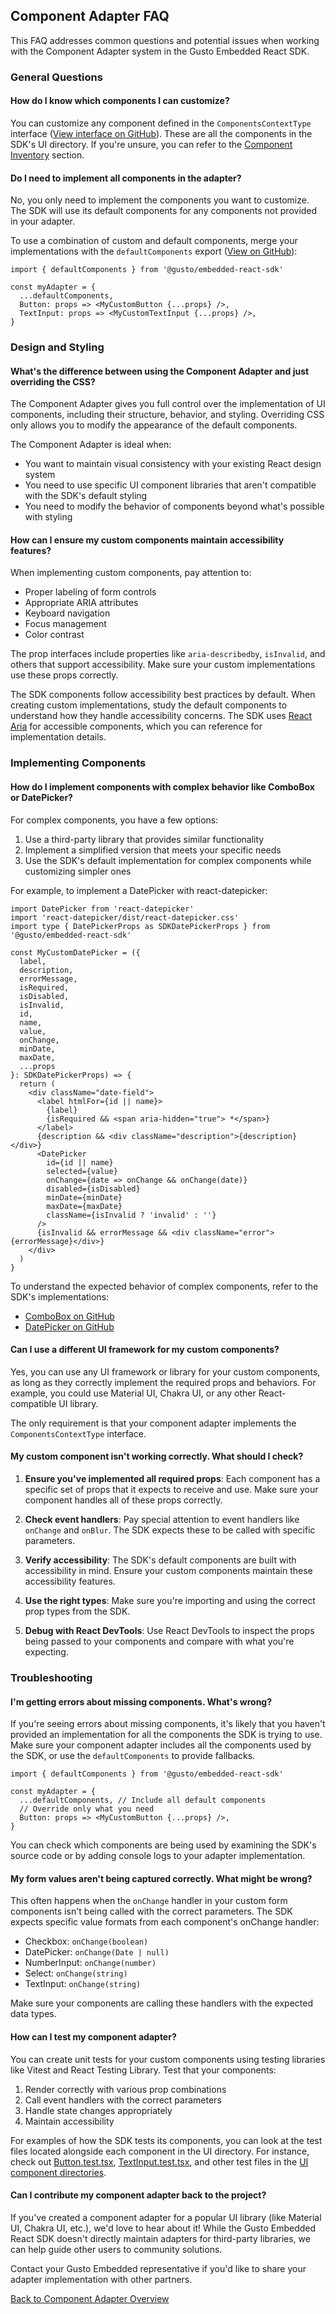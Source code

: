 ## Component Adapter FAQ

This FAQ addresses common questions and potential issues when working with the Component Adapter system in the Gusto Embedded React SDK.

### General Questions

#### How do I know which components I can customize?

You can customize any component defined in the `ComponentsContextType` interface ([View interface on GitHub](https://github.com/Gusto/embedded-react-sdk/blob/main/src/contexts/ComponentAdapter/useComponentContext.ts)). These are all the components in the SDK's UI directory. If you're unsure, you can refer to the [Component Inventory](./component-inventory.md) section.

#### Do I need to implement all components in the adapter?

No, you only need to implement the components you want to customize. The SDK will use its default components for any components not provided in your adapter.

To use a combination of custom and default components, merge your implementations with the `defaultComponents` export ([View on GitHub](https://github.com/Gusto/embedded-react-sdk/blob/main/src/contexts/ComponentAdapter/adapters/defaultComponentAdapter.tsx)):

```tsx
import { defaultComponents } from '@gusto/embedded-react-sdk'

const myAdapter = {
  ...defaultComponents,
  Button: props => <MyCustomButton {...props} />,
  TextInput: props => <MyCustomTextInput {...props} />,
}
```

### Design and Styling

#### What's the difference between using the Component Adapter and just overriding the CSS?

The Component Adapter gives you full control over the implementation of UI components, including their structure, behavior, and styling. Overriding CSS only allows you to modify the appearance of the default components.

The Component Adapter is ideal when:

- You want to maintain visual consistency with your existing React design system
- You need to use specific UI component libraries that aren't compatible with the SDK's default styling
- You need to modify the behavior of components beyond what's possible with styling

#### How can I ensure my custom components maintain accessibility features?

When implementing custom components, pay attention to:

- Proper labeling of form controls
- Appropriate ARIA attributes
- Keyboard navigation
- Focus management
- Color contrast

The prop interfaces include properties like `aria-describedby`, `isInvalid`, and others that support accessibility. Make sure your custom implementations use these props correctly.

The SDK components follow accessibility best practices by default. When creating custom implementations, study the default components to understand how they handle accessibility concerns. The SDK uses [React Aria](https://react-spectrum.adobe.com/react-aria/) for accessible components, which you can reference for implementation details.

### Implementing Components

#### How do I implement components with complex behavior like ComboBox or DatePicker?

For complex components, you have a few options:

1. Use a third-party library that provides similar functionality
2. Implement a simplified version that meets your specific needs
3. Use the SDK's default implementation for complex components while customizing simpler ones

For example, to implement a DatePicker with react-datepicker:

```tsx
import DatePicker from 'react-datepicker'
import 'react-datepicker/dist/react-datepicker.css'
import type { DatePickerProps as SDKDatePickerProps } from '@gusto/embedded-react-sdk'

const MyCustomDatePicker = ({
  label,
  description,
  errorMessage,
  isRequired,
  isDisabled,
  isInvalid,
  id,
  name,
  value,
  onChange,
  minDate,
  maxDate,
  ...props
}: SDKDatePickerProps) => {
  return (
    <div className="date-field">
      <label htmlFor={id || name}>
        {label}
        {isRequired && <span aria-hidden="true"> *</span>}
      </label>
      {description && <div className="description">{description}</div>}
      <DatePicker
        id={id || name}
        selected={value}
        onChange={date => onChange && onChange(date)}
        disabled={isDisabled}
        minDate={minDate}
        maxDate={maxDate}
        className={isInvalid ? 'invalid' : ''}
      />
      {isInvalid && errorMessage && <div className="error">{errorMessage}</div>}
    </div>
  )
}
```

To understand the expected behavior of complex components, refer to the SDK's implementations:

- [ComboBox on GitHub](https://github.com/Gusto/embedded-react-sdk/tree/main/src/components/Common/UI/ComboBox)
- [DatePicker on GitHub](https://github.com/Gusto/embedded-react-sdk/tree/main/src/components/Common/UI/DatePicker)

#### Can I use a different UI framework for my custom components?

Yes, you can use any UI framework or library for your custom components, as long as they correctly implement the required props and behaviors. For example, you could use Material UI, Chakra UI, or any other React-compatible UI library.

The only requirement is that your component adapter implements the `ComponentsContextType` interface.

#### My custom component isn't working correctly. What should I check?

1. **Ensure you've implemented all required props**: Each component has a specific set of props that it expects to receive and use. Make sure your component handles all of these props correctly.

2. **Check event handlers**: Pay special attention to event handlers like `onChange` and `onBlur`. The SDK expects these to be called with specific parameters.

3. **Verify accessibility**: The SDK's default components are built with accessibility in mind. Ensure your custom components maintain these accessibility features.

4. **Use the right types**: Make sure you're importing and using the correct prop types from the SDK.

5. **Debug with React DevTools**: Use React DevTools to inspect the props being passed to your components and compare with what you're expecting.

### Troubleshooting

#### I'm getting errors about missing components. What's wrong?

If you're seeing errors about missing components, it's likely that you haven't provided an implementation for all the components the SDK is trying to use. Make sure your component adapter includes all the components used by the SDK, or use the `defaultComponents` to provide fallbacks.

```tsx
import { defaultComponents } from '@gusto/embedded-react-sdk'

const myAdapter = {
  ...defaultComponents, // Include all default components
  // Override only what you need
  Button: props => <MyCustomButton {...props} />,
}
```

You can check which components are being used by examining the SDK's source code or by adding console logs to your adapter implementation.

#### My form values aren't being captured correctly. What might be wrong?

This often happens when the `onChange` handler in your custom form components isn't being called with the correct parameters. The SDK expects specific value formats from each component's onChange handler:

- Checkbox: `onChange(boolean)`
- DatePicker: `onChange(Date | null)`
- NumberInput: `onChange(number)`
- Select: `onChange(string)`
- TextInput: `onChange(string)`

Make sure your components are calling these handlers with the expected data types.

#### How can I test my component adapter?

You can create unit tests for your custom components using testing libraries like Vitest and React Testing Library. Test that your components:

1. Render correctly with various prop combinations
2. Call event handlers with the correct parameters
3. Handle state changes appropriately
4. Maintain accessibility

For examples of how the SDK tests its components, you can look at the test files located alongside each component in the UI directory. For instance, check out [Button.test.tsx](https://github.com/Gusto/embedded-react-sdk/blob/main/src/components/Common/UI/Button/Button.test.tsx), [TextInput.test.tsx](https://github.com/Gusto/embedded-react-sdk/blob/main/src/components/Common/UI/TextInput/TextInput.test.tsx), and other test files in the [UI component directories](https://github.com/Gusto/embedded-react-sdk/tree/main/src/components/Common/UI).

#### Can I contribute my component adapter back to the project?

If you've created a component adapter for a popular UI library (like Material UI, Chakra UI, etc.), we'd love to hear about it! While the Gusto Embedded React SDK doesn't directly maintain adapters for third-party libraries, we can help guide other users to community solutions.

Contact your Gusto Embedded representative if you'd like to share your adapter implementation with other partners.

[Back to Component Adapter Overview](../component-adapter.md)

